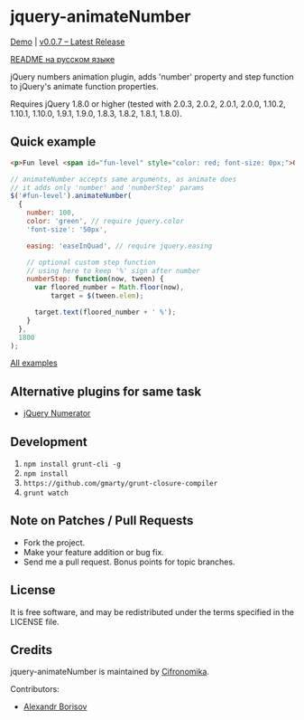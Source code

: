 jquery-animateNumber
====================

[Demo](http://aishek.github.io/jquery-animateNumber/) | [v0.0.7 – Latest Release](https://github.com/aishek/jquery-animateNumber/releases/tag/v0.0.7)

[README на русском языке](https://github.com/aishek/jquery-animateNumber/README.ru.md)

jQuery numbers animation plugin, adds 'number' property and step function to jQuery's animate function properties.

Requires jQuery 1.8.0 or higher (tested with 2.0.3, 2.0.2, 2.0.1, 2.0.0, 1.10.2, 1.10.1, 1.10.0, 1.9.1, 1.9.0, 1.8.3, 1.8.2, 1.8.1, 1.8.0).

## Quick example
```html
<p>Fun level <span id="fun-level" style="color: red; font-size: 0px;">0 %</span>.</p>
```

```js
// animateNumber accepts same arguments, as animate does
// it adds only 'number' and 'numberStep' params
$('#fun-level').animateNumber(
  {
    number: 100,
    color: 'green', // require jquery.color
    'font-size': '50px',

    easing: 'easeInQuad', // require jquery.easing

    // optional custom step function
    // using here to keep '%' sign after number
    numberStep: function(now, tween) {
      var floored_number = Math.floor(now),
          target = $(tween.elem);

      target.text(floored_number + ' %');
    }
  },
  1800
);
```

[All examples](http://aishek.github.io/jquery-animateNumber/)

## Alternative plugins for same task

* [jQuery Numerator](http://plugins.jquery.com/numerator/)

## Development

1. `npm install grunt-cli -g`
2. `npm install`
3. `https://github.com/gmarty/grunt-closure-compiler`
4. `grunt watch`

## Note on Patches / Pull Requests

* Fork the project.
* Make your feature addition or bug fix.
* Send me a pull request. Bonus points for topic branches.

## License

It is free software, and may be redistributed under the terms specified in the LICENSE file.

## Credits

jquery-animateNumber is maintained by [Cifronomika](http://cifronomika.ru/).

Contributors:

* [Alexandr Borisov](https://github.com/aishek)
